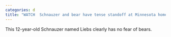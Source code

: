 ```yaml
---
categories: d
title: "WATCH  Schnauzer and bear have tense standoff at Minnesota home"
---
```

This 12-year-old Schnauzer named Liebs clearly has no fear of bears.